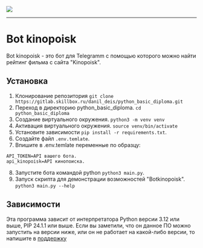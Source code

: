 ![](https://telegra.ph/file/ad7079ce8110af0f35771.png)
__________
# Bot kinopoisk
Bot kinopoisk - это бот для Telegramm с помощью которого можно найти рейтинг фильма с сайта 
"Kinopoisk".
## Установка
1. Клонирование репозитория
```git clone https://gitlab.skillbox.ru/danil_deis/python_basic_diploma.git```
2. Переход в директорию python_basic_diploma.
```cd python_basic_diploma```
3. Создание виртуального окружения.
```python3 -m venv venv```
4. Активация виртуального окружения.
```source venv/bin/activate```
5. Установите зависимости `pip install -r requirements.txt`.
6. Создайте файл `.env.temlate`.
7. Впишите в .env.temlate переменные по образцу:
```
API_TOKEN=API вашего бота.
api_kinopoisk=API кинопоиска.
```
8. Запустите бота командой python `python3 main.py`.
9. Запуск скрипта для демонстрации возможностей "Botkinopoisk".
```python3 main.py --help```
## Зависимости
Эта программа зависит от интерпретатора Python версии 3.12 или выше, PIP 24.1.1 или выше. Если вы заметили, что он данное ПО можно запустить на версии ниже, или он не работает на какой-либо версии, то напишите в [поддержку](https://t.me/Deis_d)

